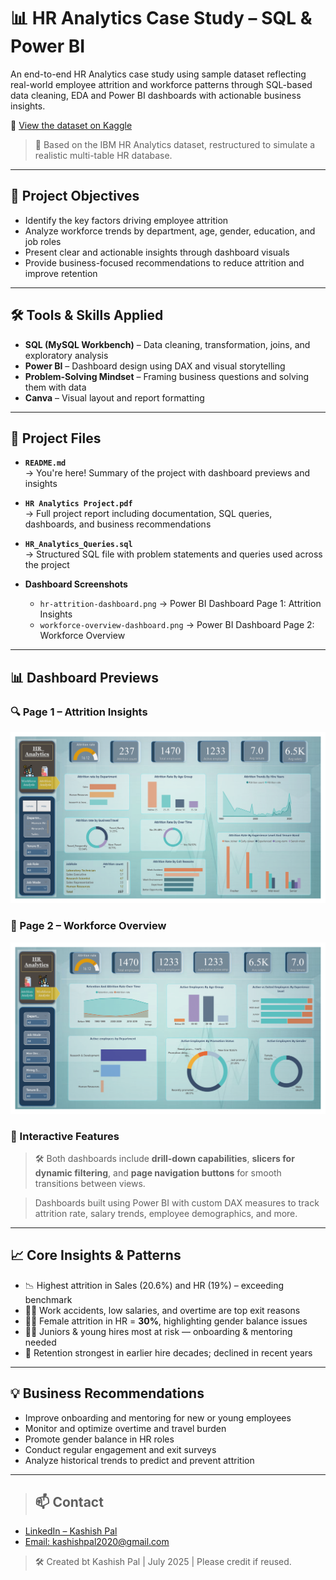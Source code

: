 # 📊 HR Analytics Case Study – SQL & Power BI

An end-to-end HR Analytics case study using sample dataset reflecting real-world employee attrition and workforce patterns through SQL-based data cleaning, EDA and Power BI dashboards with actionable business insights.

🔗 [View the dataset on Kaggle](https://www.kaggle.com/datasets/singhnproud77/hr-attrition-dataset)
> 🔎 Based on the IBM HR Analytics dataset, restructured to simulate a realistic multi-table HR database.
---

## 🚀 Project Objectives

- Identify the key factors driving employee attrition
- Analyze workforce trends by department, age, gender, education, and job roles
- Present clear and actionable insights through dashboard visuals
- Provide business-focused recommendations to reduce attrition and improve retention

---

## 🛠️ Tools & Skills Applied

- **SQL (MySQL Workbench)** – Data cleaning, transformation, joins, and exploratory analysis
- **Power BI** – Dashboard design using DAX and visual storytelling
- **Problem-Solving Mindset** – Framing business questions and solving them with data
- **Canva** – Visual layout and report formatting

---

## 📁 Project Files

- **`README.md`**  
  → You're here! Summary of the project with dashboard previews and insights

- **`HR Analytics Project.pdf`**  
  → Full project report including documentation, SQL queries, dashboards, and business recommendations

- **`HR_Analytics_Queries.sql`**  
  → Structured SQL file with problem statements and queries used across the project

- **Dashboard Screenshots**
  - `hr-attrition-dashboard.png` → Power BI Dashboard Page 1: Attrition Insights
  - `workforce-overview-dashboard.png` → Power BI Dashboard Page 2: Workforce Overview

---

## 📊 Dashboard Previews

### 🔍 Page 1 – Attrition Insights
![Attrition Dashboard](hr-attrition-dashboard.png)

### 🧭 Page 2 – Workforce Overview
![Workforce Dashboard](workforce-analysis-dashboard.png)

### 📌 Interactive Features

> 🛠️ Both dashboards include **drill-down capabilities**, **slicers for dynamic filtering**, and **page navigation buttons** for smooth transitions between views.

> Dashboards built using Power BI with custom DAX measures to track attrition rate, salary trends, employee demographics, and more.


---

## 📈 Core Insights & Patterns

- 📉 Highest attrition in Sales (20.6%) and HR (19%) – exceeding benchmark  
- 🧑‍🏭 Work accidents, low salaries, and overtime are top exit reasons  
- 👩‍💼 Female attrition in HR = **30%**, highlighting gender balance issues  
- 🧑‍🎓 Juniors & young hires most at risk — onboarding & mentoring needed  
- 🏢 Retention strongest in earlier hire decades; declined in recent years

---

## 💡 Business Recommendations

- Improve onboarding and mentoring for new or young employees
- Monitor and optimize overtime and travel burden
- Promote gender balance in HR roles
- Conduct regular engagement and exit surveys
- Analyze historical trends to predict and prevent attrition

---

> ## 📫 Contact

* [LinkedIn – Kashish Pal](https://linkedin.com/in/kashishpal04)
* [Email: kashishpal2020@gmail.com](mailto:kashishpal2020@gmail.com)

 > 🛠️ Created bt Kashish Pal | July 2025 | Please credit if reused.


